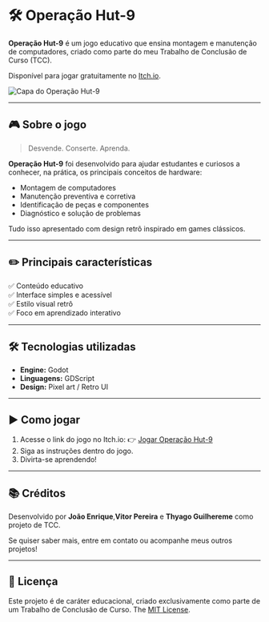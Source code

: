 # 🛠️ Operação Hut-9

**Operação Hut-9** é um jogo educativo que ensina montagem e manutenção de computadores, criado como parte do meu Trabalho de Conclusão de Curso (TCC).

Disponível para jogar gratuitamente no [Itch.io](https://jedev1.itch.io/operao-hut-9).

![Capa do Operação Hut-9](logo_game.png) 

---

## 🎮 Sobre o jogo

> Desvende. Conserte. Aprenda.

**Operação Hut-9** foi desenvolvido para ajudar estudantes e curiosos a conhecer, na prática, os principais conceitos de hardware:
- Montagem de computadores
- Manutenção preventiva e corretiva
- Identificação de peças e componentes
- Diagnóstico e solução de problemas

Tudo isso apresentado com design retrô inspirado em games clássicos.

---

## ✏️ Principais características

✅ Conteúdo educativo  
✅ Interface simples e acessível  
✅ Estilo visual retrô  
✅ Foco em aprendizado interativo

---

## 🛠️ Tecnologias utilizadas

- **Engine:** Godot
- **Linguagens:** GDScript
- **Design:** Pixel art / Retro UI


---

## ▶️ Como jogar

1. Acesse o link do jogo no Itch.io:
   👉 [Jogar Operação Hut-9](https://jedev1.itch.io/operao-hut-9)
2. Siga as instruções dentro do jogo.
3. Divirta-se aprendendo!

---

## 📚 Créditos

Desenvolvido por **João Enrique**,**Vitor Pereira** e **Thyago Guilhereme** como projeto de TCC.

Se quiser saber mais, entre em contato ou acompanhe meus outros projetos!

---

## 📄 Licença

Este projeto é de caráter educacional, criado exclusivamente como parte de um Trabalho de Conclusão de Curso.
The [MIT License](./LICENSE).
